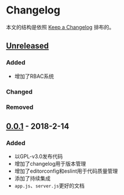 # Changelog
本文的结构是依照 [Keep a Changelog](http://keepachangelog.com/en/1.0.0/) 排布的。

## [Unreleased]
### Added
- 增加了RBAC系统

### Changed

### Removed

## [0.0.1] - 2018-2-14
### Added
- 以GPL-v3.0发布代码
- 增加了changelog用于版本管理
- 增加了editorconfig和eslint用于代码质量管理
- 添加了持续集成
- `app.js`、`server.js`更好的文档

[Unreleased]: https://github.com/sunziping2016/WeChatTicketServer/compare/v0.0.1...HEAD
[0.0.1]: https://github.com/sunziping2016/WeChatTicketServer/compare/v0.0.0...v0.0.1
